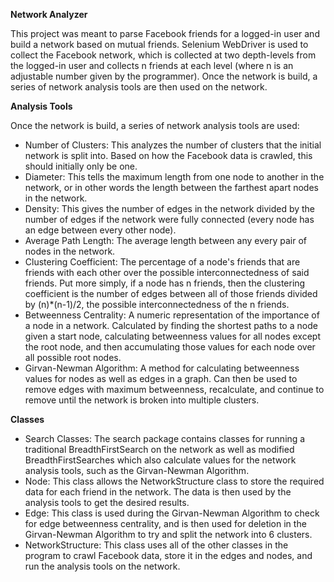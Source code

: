<b>Network Analyzer</b>

This project was meant to parse Facebook friends for a logged-in user and build a network based on mutual friends. Selenium WebDriver is used to collect the Facebook network, which is collected at two depth-levels from the logged-in user and collects n friends at each level (where n is an adjustable number given by the programmer). Once the network is build, a series of network analysis tools are then used on the network.

<b>Analysis Tools</b>

Once the network is build, a series of network analysis tools are used:
- Number of Clusters: This analyzes the number of clusters that the initial network is split into. Based on how the Facebook data is crawled, this should initially only be one.
- Diameter: This tells the maximum length from one node to another in the network, or in other words the length between the farthest apart nodes in the network.
- Density: This gives the number of edges in the network divided by the number of edges if the network were fully connected (every node has an edge between every other node).
- Average Path Length: The average length between any every pair of nodes in the network.
- Clustering Coefficient: The percentage of a node's friends that are friends with each other over the possible interconnectedness of said friends. Put more simply, if a node has n friends, then the clustering coefficient is the number of edges between all of those friends divided by (n)*(n-1)/2, the possible interconnectedness of the n friends.
- Betweenness Centrality: A numeric representation of the importance of a node in a network. Calculated by finding the shortest paths to a node given a start node, calculating betweenness values for all nodes except the root node, and then accumulating those values for each node over all possible root nodes.
- Girvan-Newman Algorithm: A method for calculating betweenness values for nodes as well as edges in a graph. Can then be used to remove edges with maximum betweenness, recalculate, and continue to remove until the network is broken into multiple clusters.

<b>Classes</b>

- Search Classes: The search package contains classes for running a traditional BreadthFirstSearch on the network as well as modified BreadthFirstSearches which also calculate values for the network analysis tools, such as the Girvan-Newman Algorithm.
- Node: This class allows the NetworkStructure class to store the required data for each friend in the network. The data is then used by the analysis tools to get the desired results.
- Edge: This class is used during the Girvan-Newman Algorithm to check for edge betweenness centrality, and is then used for deletion in the Girvan-Newman Algorithm to try and split the network into 6 clusters.
- NetworkStructure: This class uses all of the other classes in the program to crawl Facebook data, store it in the edges and nodes, and run the analysis tools on the network.

